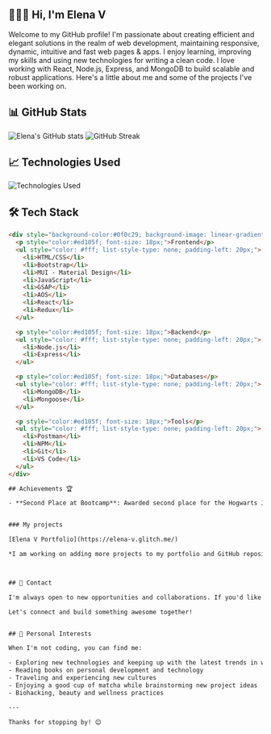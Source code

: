 
## 👩🏽‍💻 Hi, I'm Elena V

Welcome to my GitHub profile! I'm passionate about creating efficient and elegant solutions in the realm of web development, maintaining responsive, dynamic, intuitive and fast web pages & apps. I enjoy learning, improving my skills and using new technologies for writing a clean code. I love working with React, Node.js, Express, and MongoDB to build scalable and robust applications. Here's a little about me and some of the projects I've been working on.

## 📊 GitHub Stats

![Elena's GitHub stats](https://github-readme-stats.vercel.app/api?username=elenavrm&show_icons=true&theme=radical)
![GitHub Streak](https://github-readme-streak-stats.herokuapp.com/?user=elenavrm&theme=radical)



## 📈 Technologies Used

![Technologies Used](https://github-readme-stats.vercel.app/api/top-langs/?username=elenavrm&layout=compact&theme=radical)



## 🛠 Tech Stack

```html
<div style="background-color:#0f0c29; background-image: linear-gradient(315deg, #0f0c29 0%, #24243e 74%); padding: 20px; border-radius: 8px;">
  <p style="color:#ed105f; font-size: 18px;">Frontend</p>
  <ul style="color: #fff; list-style-type: none; padding-left: 20px;">
    <li>HTML/CSS</li>
    <li>Bootstrap</li>
    <li>MUI - Material Design</li>
    <li>JavaScript</li>
    <li>GSAP</li>
    <li>AOS</li>
    <li>React</li>
    <li>Redux</li>
  </ul>

  <p style="color:#ed105f; font-size: 18px;">Backend</p>
  <ul style="color: #fff; list-style-type: none; padding-left: 20px;">
    <li>Node.js</li>
    <li>Express</li>
  </ul>

  <p style="color:#ed105f; font-size: 18px;">Databases</p>
  <ul style="color: #fff; list-style-type: none; padding-left: 20px;">
    <li>MongoDB</li>
    <li>Mongoose</li>
  </ul>

  <p style="color:#ed105f; font-size: 18px;">Tools</p>
  <ul style="color: #fff; list-style-type: none; padding-left: 20px;">
    <li>Postman</li>
    <li>NPM</li>
    <li>Git</li>
    <li>VS Code</li>
  </ul>
</div>

## Achievements 🏆

- **Second Place at Bootcamp**: Awarded second place for the Hogwarts Journey React App project, which immersed users in the magical world of Harry Potter through an interactive web application. Check out the project [here](https://hogwarts-hp.netlify.app/).


### My projects

[Elena V Portfolio](https://elena-v.glitch.me/)

*I am working on adding more projects to my portfolio and GitHub repositories*



## 📧 Contact

I'm always open to new opportunities and collaborations. If you'd like to get in touch or discuss potential projects, feel free to reach out to me via [my email](mailto:ellena.vrm@gmail.com)

Let's connect and build something awesome together!


## 🎨 Personal Interests

When I'm not coding, you can find me:

- Exploring new technologies and keeping up with the latest trends in web development
- Reading books on personal development and technology
- Traveling and experiencing new cultures
- Enjoying a good cup of matcha while brainstorming new project ideas
- Biohacking, beauty and wellness practices

---

Thanks for stopping by! 😊
